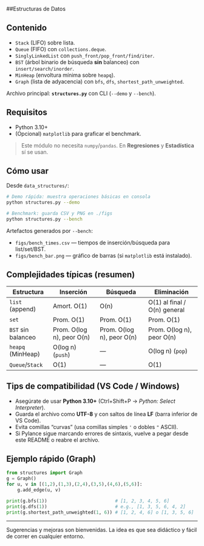 ##Estructuras de Datos 

## Contenido
- `Stack` (LIFO) sobre lista.
- `Queue` (FIFO) con `collections.deque`.
- `SinglyLinkedList` con `push_front/pop_front/find/iter`.
- `BST` (árbol binario de búsqueda **sin** balanceo) con `insert/search/inorder`.
- `MinHeap` (envoltura mínima sobre `heapq`).
- `Graph` (lista de adyacencia) con `bfs`, `dfs`, `shortest_path_unweighted`.

Archivo principal: **`structures.py`** con CLI (`--demo` y `--bench`).

## Requisitos
- Python 3.10+
- (Opcional) `matplotlib` para graficar el benchmark.

> Este módulo no necesita `numpy`/`pandas`. En **Regresiones** y **Estadística** sí se usan.

## Cómo usar

Desde `data_structures/`:

```bash
# Demo rápida: muestra operaciones básicas en consola
python structures.py --demo

# Benchmark: guarda CSV y PNG en ./figs
python structures.py --bench
```

Artefactos generados por `--bench`:
- `figs/bench_times.csv` — tiempos de inserción/búsqueda para list/set/BST.
- `figs/bench_bar.png` — gráfico de barras (si `matplotlib` está instalado).

## Complejidades típicas (resumen)
| Estructura | Inserción | Búsqueda | Eliminación |
|---|---|---|---|
| `list` (append) | Amort. O(1) | O(n) | O(1) al final / O(n) general |
| `set` | Prom. O(1) | Prom. O(1) | Prom. O(1) |
| `BST` sin balanceo | Prom. O(log n), peor O(n) | Prom. O(log n), peor O(n) | Prom. O(log n), peor O(n) |
| `heapq` (MinHeap) | O(log n) (`push`) | — | O(log n) (`pop`) |
| `Queue`/`Stack` | O(1) | — | O(1) |

## Tips de compatibilidad (VS Code / Windows)
- Asegúrate de usar **Python 3.10+** (Ctrl+Shift+P → *Python: Select Interpreter*).
- Guarda el archivo como **UTF-8** y con saltos de línea **LF** (barra inferior de VS Code).
- Evita comillas “curvas” (usa comillas simples `'` o dobles `"` ASCII).
- Si Pylance sigue marcando errores de sintaxis, vuelve a pegar desde este README o reabre el archivo.

## Ejemplo rápido (Graph)

```python
from structures import Graph
g = Graph()
for u, v in [(1,2),(1,3),(2,4),(3,5),(4,6),(5,6)]:
    g.add_edge(u, v)

print(g.bfs(1))                         # [1, 2, 3, 4, 5, 6]
print(g.dfs(1))                         # e.g., [1, 3, 5, 6, 4, 2]
print(g.shortest_path_unweighted(1, 6)) # [1, 2, 4, 6] o [1, 3, 5, 6]
```

---
Sugerencias y mejoras son bienvenidas. La idea es que sea didáctico y fácil de correr en cualquier entorno.
